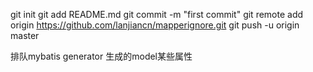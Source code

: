 git init
git add README.md
git commit -m "first commit"
git remote add origin https://github.com/lanjiancn/mapperignore.git
git push -u origin master

排队mybatis generator 生成的model某些属性
